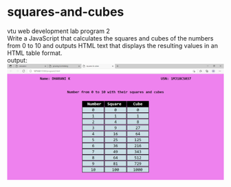 # squares-and-cubes
vtu web development lab program 2<br>
Write a JavaScript that calculates the squares and cubes of the numbers from 0 to 10 and outputs HTML text that displays the resulting values in an HTML table format.<br>
output:<img src="https://github.com/DHARANI200/squares-and-cubes/blob/main/Program2.png" alt="output">
